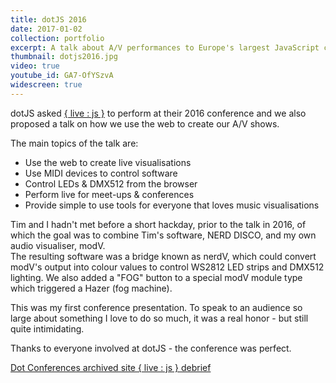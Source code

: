 ```yaml
---
title: dotJS 2016
date: 2017-01-02
collection: portfolio
excerpt: A talk about A/V performances to Europe's largest JavaScript conference.
thumbnail: dotjs2016.jpg
video: true
youtube_id: GA7-OfYSzvA
widescreen: true
---
```


dotJS asked [{ live : js }](https://livejs.network/) to perform at their 2016 conference and we also proposed a talk on how we use the web to create our A/V shows.

The main topics of the talk are:

* Use the web to create live visualisations
* Use MIDI devices to control software
* Control LEDs & DMX512 from the browser
* Perform live for meet-ups & conferences
* Provide simple to use tools for everyone that loves music visualisations

Tim and I hadn't met before a short hackday, prior to the talk in 2016, of which the goal was to combine Tim's software, NERD DISCO, and my own audio visualiser, modV.<br>
The resulting software was a bridge known as nerdV, which could convert modV's output into colour values to control WS2812 LED strips and DMX512 lighting. We also added a "FOG" button to a special modV module type which triggered a Hazer (fog machine).

This was my first conference presentation. To speak to an audience so large about something I love to do so much, it was a real honor - but still quite intimidating.

Thanks to everyone involved at dotJS - the conference was perfect.

<a class="pure-button" href="https://www.dotconferences.com/2016/12/sam-wray-tim-pietrusky-livejs" target="_blank">
    <i class="fa fa-globe fa-lg"></i>
    Dot Conferences archived site
</a>

<a class="pure-button" href="https://github.com/livejs/dotjs2016" target="_blank">
    <i class="fa fa-github fa-lg"></i>
    { live : js } debrief
</a>
